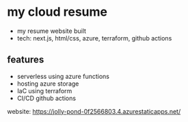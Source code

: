 # my cloud resume 

- my resume website built 
- tech:  next.js, html/css, azure, terraform, github actions

## features

- serverless using azure functions
- hosting azure storage
- IaC using terraform
- CI/CD github actions

 website: https://jolly-pond-0f2566803.4.azurestaticapps.net/